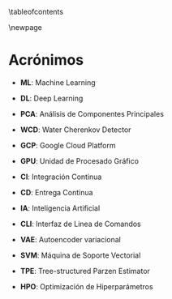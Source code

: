 \tableofcontents

\newpage


# Acrónimos

- **ML**: Machine Learning

- **DL**: Deep Learning

- **PCA**: Análisis de Componentes Principales

- **WCD**: Water Cherenkov Detector

- **GCP**: Google Cloud Platform

- **GPU**: Unidad de Procesado Gráfico

- **CI**: Integración Continua

- **CD**: Entrega Continua

- **IA**: Inteligencia Artificial

- **CLI**: Interfaz de Linea de Comandos

- **VAE**: Autoencoder variacional

- **SVM**: Máquina de Soporte Vectorial

- **TPE**: Tree-structured Parzen Estimator

- **HPO**: Optimización de Hiperparámetros
